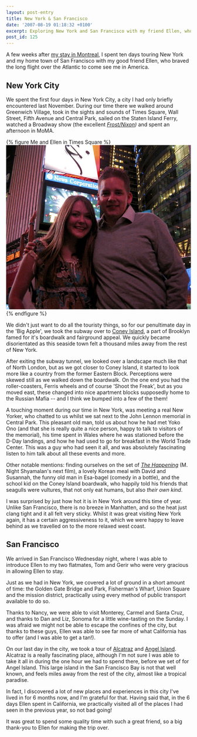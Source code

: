 ```yaml
---
layout: post-entry
title: New York & San Francisco
date: '2007-08-19 01:18:32 +0100'
excerpt: Exploring New York and San Francisco with my friend Ellen, who braved the long flight over the Atlantic to come and visit me in America.
post_id: 125
---
```

A few weeks after [my stay in Montreal][1], I spent ten days touring New York and my home town of San Francisco with my good friend Ellen, who braved the long flight over the Atlantic to come see me in America.

## New York City
We spent the first four days in New York City, a city I had only briefly encountered last November. During our time there we walked around Greenwich Village, took in the sights and sounds of Times Square, Wall Street, Fifth Avenue and Central Park, sailed on the Staten Island Ferry, watched a Broadway show (the excellent <cite>[Frost/Nixon][2])</cite> and spent an afternoon in MoMA.

{% figure Me and Ellen in Times Square %}
![](/assets/images/2007/08/timessquare.jpg)
{% endfigure %}

We didn't just want to do all the touristy things, so for our penultimate day in the 'Big Apple', we took the subway over to [Coney Island][3], a part of Brooklyn famed for it's boardwalk and fairground appeal. We quickly became disorientated as this seaside town felt a thousand miles away from the rest of New York.

After exiting the subway tunnel, we looked over a landscape much like that of North London, but as we got closer to Coney Island, it started to look more like a country from the former Eastern Block. Perceptions were skewed still as we walked down the boardwalk. On the one end you had the roller-coasters, Ferris wheels and of course 'Shoot the Freak', but as you moved east, these changed into nice apartment blocks supposedly home to the Russian Mafia -- and I think we bumped into a few of the them!

A touching moment during our time in New York, was meeting a real New Yorker, who chatted to us whilst we sat next to the John Lennon memorial in Central Park. This pleasant old man, told us about how he had met Yoko Ono (and that she is really quite a nice person, happy to talk to visitors of the memorial), his time spent in Wales where he was stationed before the D-Day landings, and how he had used to go for breakfast in the World Trade Center. This was a guy who had seen it all, and was absolutely fascinating listen to him talk about all these events and more.

Other notable mentions: finding ourselves on the set of <cite>[The Happening][4]</cite> (M. Night Shyamalan's next film), a lovely Korean meal with David and Susannah, the funny old man in Esa-bagel (comedy in a bottle), and the school kid on the Coney Island boardwalk, who happily told his friends that seagulls were vultures, that not only eat humans, but also *their own kind*.

I was surprised by just how hot it is in New York around this time of year. Unlike San Francisco, there is no breeze in Manhatten, and so the heat just clang tight and it all felt very sticky. Whilst it was great visiting New York again, it has a certain aggressiveness to it, which we were happy to leave behind as we travelled on to the more relaxed west coast.

## San Francisco
We arrived in San Francisco Wednesday night, where I was able to introduce Ellen to my two flatmates, Tom and Gerir who were very gracious in allowing Ellen to stay.

Just as we had in New York, we covered a lot of ground in a short amount of time: the Golden Gate Bridge and Park, Fisherman's Wharf, Union Square and the mission district, practically using every method of public transport available to do so.

Thanks to Nancy, we were able to visit Monterey, Carmel and Santa Cruz, and thanks to Dan and Liz, Sonoma for a little wine-tasting on the Sunday. I was afraid we might not be able to escape the confines of the city, but thanks to these guys, Ellen was able to see far more of what California has to offer (and I was able to get a tan!).

On our last day in the city, we took a tour of [Alcatraz][5] and [Angel Island][6]. Alcatraz is a really fascinating place, although I'm not sure I was able to take it all in during the one hour we had to spend there, before we set of for Angel Island. This large island in the San Francisco Bay is not that well known, and feels miles away from the rest of the city, almost like a tropical paradise.

In fact, I discovered a lot of new places and experiences in this city I've lived in for 6 months now, and I'm grateful for that. Having said that, in the 6 days Ellen spent in California, we practically visited all of the places I had seen in the previous year, so not bad going!

It was great to spend some quality time with such a great friend, so a big thank-you to Ellen for making the trip over.

[1]: /2007/07/montreal/
[2]: http://www.frostnixononbroadway.com/
[3]: http://en.wikipedia.org/wiki/Coney_Island
[4]: http://www.imdb.com/title/tt0949731/
[5]: http://en.wikipedia.org/wiki/Alcatraz
[6]: http://en.wikipedia.org/wiki/Angel_Island%2C_California
